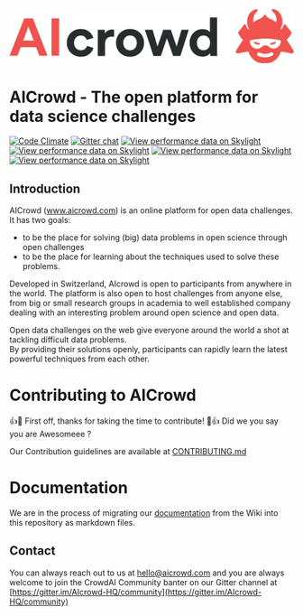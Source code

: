 ![AIcrowd Logo](app/assets/images/misc/aicrowd-horizontal.png)

# AICrowd - The open platform for data science challenges

[![Code Climate](https://codeclimate.com/github/crowdAI/crowdai/badges/gpa.svg)](https://codeclimate.com/github/crowdAI/crowdai)
[![Gitter chat](https://badges.gitter.im/crowdAI/gitter.png)](https://gitter.im/crowdAI/Lobby)
[![View performance data on Skylight](https://badges.skylight.io/problem/oUp0YzF6iDnj.svg?token=Ua2ArP97LHD6wNgaYkCqktPVyIPZmSvc46A-YxM8B60)](https://www.skylight.io/app/applications/oUp0YzF6iDnj)
[![View performance data on Skylight](https://badges.skylight.io/typical/oUp0YzF6iDnj.svg?token=Ua2ArP97LHD6wNgaYkCqktPVyIPZmSvc46A-YxM8B60)](https://www.skylight.io/app/applications/oUp0YzF6iDnj)
[![View performance data on Skylight](https://badges.skylight.io/rpm/oUp0YzF6iDnj.svg?token=Ua2ArP97LHD6wNgaYkCqktPVyIPZmSvc46A-YxM8B60)](https://www.skylight.io/app/applications/oUp0YzF6iDnj)
[![View performance data on Skylight](https://badges.skylight.io/status/oUp0YzF6iDnj.svg?token=Ua2ArP97LHD6wNgaYkCqktPVyIPZmSvc46A-YxM8B60)](https://www.skylight.io/app/applications/oUp0YzF6iDnj)

## Introduction
AICrowd (www.aicrowd.com) is an online platform for open data challenges.
It has two goals:
* to be the place for solving (big) data problems in open science through open challenges
* to be the place for learning about the techniques used to solve these problems.

Developed in Switzerland, AIcrowd is open to participants from anywhere in the world. The platform is also open to host challenges from anyone else, from big or small research groups in academia to well established company dealing with an interesting problem around open science and open data.   

Open data challenges on the web give everyone around the world a shot at tackling difficult data problems.   
By providing their solutions openly, participants can rapidly learn the latest powerful techniques from each other.   

# Contributing to AICrowd

:+1::tada: First off, thanks for taking the time to contribute! :tada::+1:
Did we you say you are Awesomeee ?

Our Contribution guidelines are available at [CONTRIBUTING.md](CONTRIBUTING.md)

# Documentation

We are in the process of migrating our [documentation](doc/documentation.md) from the Wiki into this repository as markdown files.

## Contact
You can always reach out to us at [hello@aicrowd.com](mailto:hello@aicrowd.com)
and you are always welcome to join the CrowdAI Community banter on our Gitter channel at [https://gitter.im/AIcrowd-HQ/community](https://gitter.im/AIcrowd-HQ/community)
